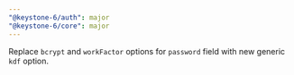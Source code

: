 ```yaml
---
"@keystone-6/auth": major
"@keystone-6/core": major
---
```


Replace `bcrypt` and `workFactor` options for `password` field with new generic `kdf` option.
